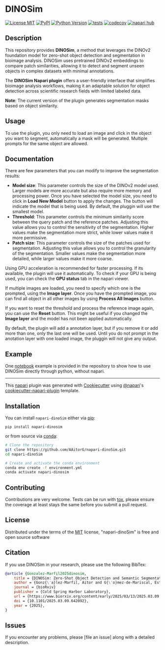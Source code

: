 # DINOSim

[![License MIT](https://img.shields.io/pypi/l/napari-dinoSim.svg?color=green)](https://github.com/AAitorG/napari-dinoSim/raw/main/LICENSE)
[![PyPI](https://img.shields.io/pypi/v/napari-dinoSim.svg?color=green)](https://pypi.org/project/napari-dinoSim)
[![Python Version](https://img.shields.io/pypi/pyversions/napari-dinoSim.svg?color=green)](https://python.org)
[![tests](https://github.com/AAitorG/napari-dinoSim/workflows/tests/badge.svg)](https://github.com/AAitorG/napari-dinoSim/actions)
[![codecov](https://codecov.io/gh/AAitorG/napari-dinoSim/branch/main/graph/badge.svg)](https://codecov.io/gh/AAitorG/napari-dinoSim)
[![napari hub](https://img.shields.io/endpoint?url=https://api.napari-hub.org/shields/napari-dinosim)](https://napari-hub.org/plugins/napari-dinosim)

## Description

This repository provides **DINOSim**, a method that leverages the DINOv2 foundation model for zero-shot object detection and segmentation in bioimage analysis. DINOSim uses pretrained DINOv2 embeddings to compare patch similarities, allowing it to detect and segment unseen objects in complex datasets with minimal annotations.

The **DINOSim Napari plugin** offers a user-friendly interface that simplifies bioimage analysis workflows, making it an adaptable solution for object detection across scientific research fields with limited labeled data.

**Note**: The current version of the plugin generates segmentation masks based on object similarity.

## Usage

<!--
Add usage instructions with screenshots/gifs
-->
To use the plugin, you only need to load an image and click in the object you want to segment, automatically a mask will be generated. Multiple prompts for the same object are allowed.

## Documentation
There are few parameters that you can modify to improve the segmentation results:

- **Model size**: This parameter controls the size of the DINOv2 model used. Larger models are more accurate but also require more memory and processing power. Once you have selected the model size, you need to click in **Load New Model** button to apply the changes. The button will indicate the model that is being used. By default, the pluggin will use the smallest model.
- **Threshold**: This parameter controls the minimum similarity score between the query patch and the reference patches. Adjusting this value allows you to control the sensitivity of the segmentation. Higher values make the segmentation more strict, while lower values make it more permissive.
- **Patch size**: This parameter controls the size of the patches used for segmentation. Adjusting this value allows you to control the granularity of the segmentation. Smaller values make the segmentation more detailed, while larger values make it more coarse.

Using GPU acceleration is recommended for faster processing. If its available, the plugin will use it automatically. To check if your GPU is being used, you can check the **GPU status** tab in the napari viewer.

If multiple images are loaded, you need to specify which one is the prompted, using the **Image layer**. Once you have the prompted image, you can find all object in all other images by using **Process All Images** button.

If you want to reset the threshold and process the reference image again, you can use the **Reset** button. This might be useful if you changed the **Image layer** and the model has not been applied automatically.

By default, the plugin will add a annotation layer, but if you remove it or add more than one, only the last one will be used. Until you do not prompt in the anotation layer with one loaded image, the pluggin will not give any output.

## Example

One [notebook](./src/dinoSim_example.ipynb) example is provided in the repository to show how to use DINOSim directly through python, without napari.

----------------------------------

This [napari] plugin was generated with [Cookiecutter] using [@napari]'s [cookiecutter-napari-plugin] template.

<!--
Don't miss the full getting started guide to set up your new package:
https://github.com/napari/cookiecutter-napari-plugin#getting-started

and review the napari docs for plugin developers:
https://napari.org/stable/plugins/index.html
-->

## Installation

You can install `napari-dinoSim` either via [pip]:

    pip install napari-dinosim

or from source via [conda]:

```bash
# Clone the repository
git clone https://github.com/AAitorG/napari-dinoSim.git
cd napari-dinoSim

# Create and activate the conda environment
conda env create -f environment.yml
conda activate napari-dinosim
```

## Contributing

Contributions are very welcome. Tests can be run with [tox], please ensure
the coverage at least stays the same before you submit a pull request.

## License

Distributed under the terms of the [MIT] license,
"napari-dinoSim" is free and open source software

## Citation

If you use DINOSim in your research, please use the following BibTex:

```bibtex
@article {Gonzalez-Marfil2025dinosim,
	title = {DINOSim: Zero-Shot Object Detection and Semantic Segmentation on Electron Microscopy Images},
	author = {Gonz{\'a}lez-Marfil, Aitor and G{\'o}mez-de-Mariscal, Estibaliz and Arganda-Carreras, Ignacio},
	journal = {bioRxiv}
	publisher = {Cold Spring Harbor Laboratory},
	url = {https://www.biorxiv.org/content/early/2025/03/13/2025.03.09.642092},
	doi = {10.1101/2025.03.09.642092},
	year = {2025},
}
```

## Issues

If you encounter any problems, please [file an issue] along with a detailed description.

[napari]: https://github.com/napari/napari
[Cookiecutter]: https://github.com/audreyr/cookiecutter
[@napari]: https://github.com/napari
[MIT]: http://opensource.org/licenses/MIT
[BSD-3]: http://opensource.org/licenses/BSD-3-Clause
[GNU GPL v3.0]: http://www.gnu.org/licenses/gpl-3.0.txt
[GNU LGPL v3.0]: http://www.gnu.org/licenses/lgpl-3.0.txt
[Apache Software License 2.0]: http://www.apache.org/licenses/LICENSE-2.0
[Mozilla Public License 2.0]: https://www.mozilla.org/media/MPL/2.0/index.txt
[cookiecutter-napari-plugin]: https://github.com/napari/cookiecutter-napari-plugin

[napari]: https://github.com/napari/napari
[tox]: https://tox.readthedocs.io/en/latest/
[pip]: https://pypi.org/project/pip/
[PyPI]: https://pypi.org/
[conda]: https://docs.conda.io/en/latest/miniconda.html
